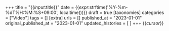 +++
title = "{{_input_:title}}"
date = {{_expr_:strftime('%Y-%m-%dT%H:%M:%S+09:00', localtime())}}
draft = true
[taxonomies]
categories = ["Video"]
tags = []
[extra]
urls = []
published_at = "2023-01-01"
original_published_at = "2023-01-01"
updated_histories = [
]
+++
{{_cursor_}}
